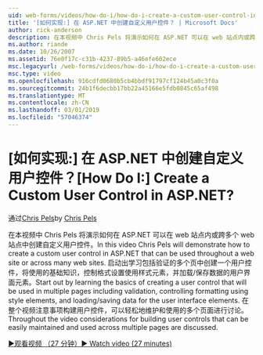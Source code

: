 ```yaml
---
uid: web-forms/videos/how-do-i/how-do-i-create-a-custom-user-control-in-aspnet
title: '[如何实现:] 在 ASP.NET 中创建自定义用户控件？ | Microsoft Docs'
author: rick-anderson
description: 在本视频中 Chris Pels 将演示如何在 ASP.NET 可以在 web 站点内或跨多个 web 站点中创建自定义用户控件。 Sta...
ms.author: riande
ms.date: 10/26/2007
ms.assetid: 76e0f17c-c31b-4237-89b5-a46efe602ece
msc.legacyurl: /web-forms/videos/how-do-i/how-do-i-create-a-custom-user-control-in-aspnet
msc.type: video
ms.openlocfilehash: 916cdfd0680b5cb4bbdf91797cf124b45a0c3f0a
ms.sourcegitcommit: 24b1f6decbb17bb22a45166e5fdb0845c65af498
ms.translationtype: MT
ms.contentlocale: zh-CN
ms.lasthandoff: 03/01/2019
ms.locfileid: "57046374"
---
```

<a name="how-do-i--create-a-custom-user-control-in-aspnet"></a><span data-ttu-id="b95ed-105">[如何实现:] 在 ASP.NET 中创建自定义用户控件？</span><span class="sxs-lookup"><span data-stu-id="b95ed-105">[How Do I:]  Create a Custom User Control in ASP.NET?</span></span>
====================
<span data-ttu-id="b95ed-106">通过[Chris Pels](https://twitter.com/chrispels)</span><span class="sxs-lookup"><span data-stu-id="b95ed-106">by [Chris Pels](https://twitter.com/chrispels)</span></span>

<span data-ttu-id="b95ed-107">在本视频中 Chris Pels 将演示如何在 ASP.NET 可以在 web 站点内或跨多个 web 站点中创建自定义用户控件。</span><span class="sxs-lookup"><span data-stu-id="b95ed-107">In this video Chris Pels will demonstrate how to create a custom user control in ASP.NET that can be used throughout a web site or across many web sites.</span></span> <span data-ttu-id="b95ed-108">启动出学习包括验证的多个页中创建一个用户控件，将使用的基础知识，控制格式设置使用样式元素，并加载/保存数据的用户界面元素。</span><span class="sxs-lookup"><span data-stu-id="b95ed-108">Start out by learning the basics of creating a user control that will be used in multiple pages including validation, controlling formatting using style elements, and loading/saving data for the user interface elements.</span></span> <span data-ttu-id="b95ed-109">在整个视频注意事项构建用户控件，可以轻松地维护和使用的多个页面进行讨论。</span><span class="sxs-lookup"><span data-stu-id="b95ed-109">Throughout the video considerations for building user controls that can be easily maintained and used across multiple pages are discussed.</span></span>

[<span data-ttu-id="b95ed-110">&#9654;观看视频 （27 分钟）</span><span class="sxs-lookup"><span data-stu-id="b95ed-110">&#9654; Watch video (27 minutes)</span></span>](https://channel9.msdn.com/Blogs/ASP-NET-Site-Videos/how-do-i-create-a-custom-user-control-in-aspnet)
